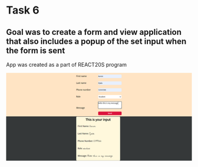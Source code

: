 # Task 6

## Goal was to create a form and view application that also includes a popup of the set input when the form is sent

App was created as a part of REACT20S program

![Image description](./public/task6.png)
